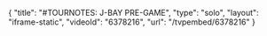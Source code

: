 {
    "title": "#TOURNOTES: J-BAY PRE-GAME",
    "type": "solo",
    "layout": "iframe-static",
    "videoId": "6378216",
    "url": "\/tvpembed\/6378216"
}